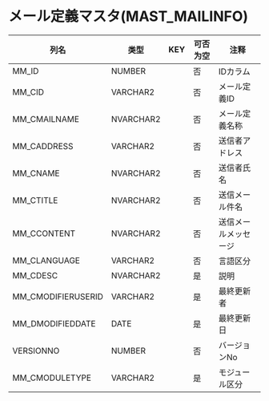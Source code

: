 # メール定義マスタ(MAST_MAILINFO)
| 列名   | 类型   | KEY  | 可否为空 | 注释   |
| ---- | ---- | ---- | ---- | ---- |
|MM_ID|NUMBER||否|IDカラム|
|MM_CID|VARCHAR2||否|メール定義ID|
|MM_CMAILNAME|NVARCHAR2||否|メール定義名称|
|MM_CADDRESS|VARCHAR2||否|送信者アドレス|
|MM_CNAME|NVARCHAR2||否|送信者氏名|
|MM_CTITLE|NVARCHAR2||否|送信メール件名|
|MM_CCONTENT|NVARCHAR2||否|送信メールメッセージ|
|MM_CLANGUAGE|VARCHAR2||否|言語区分|
|MM_CDESC|NVARCHAR2||是|説明|
|MM_CMODIFIERUSERID|VARCHAR2||是|最終更新者|
|MM_DMODIFIEDDATE|DATE||是|最終更新日|
|VERSIONNO|NUMBER||否|バージョンNo|
|MM_CMODULETYPE|VARCHAR2||是|モジュール区分|

